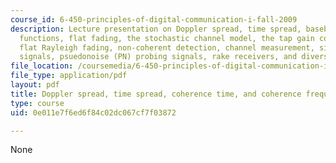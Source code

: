 ```yaml
---
course_id: 6-450-principles-of-digital-communication-i-fall-2009
description: Lecture presentation on Doppler spread, time spread, baseband system
  functions, flat fading, the stochastic channel model, the tap gain correlation function,
  flat Rayleigh fading, non-coherent detection, channel measurement, simple probing
  signals, psuedonoise (PN) probing signals, rake receivers, and diversity.
file_location: /coursemedia/6-450-principles-of-digital-communication-i-fall-2009/0e011e7f6ed6f84c02dc067cf7f03872_MIT6_450F09_slide22.pdf
file_type: application/pdf
layout: pdf
title: Doppler spread, time spread, coherence time, and coherence frequency
type: course
uid: 0e011e7f6ed6f84c02dc067cf7f03872

---
```

None